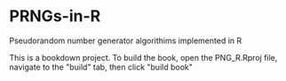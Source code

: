 # PRNGs-in-R
Pseudorandom number generator algorithims implemented in R

This is a bookdown project. To build the book, open the PNG_R.Rproj file, navigate to the "build" tab, then click "build book"